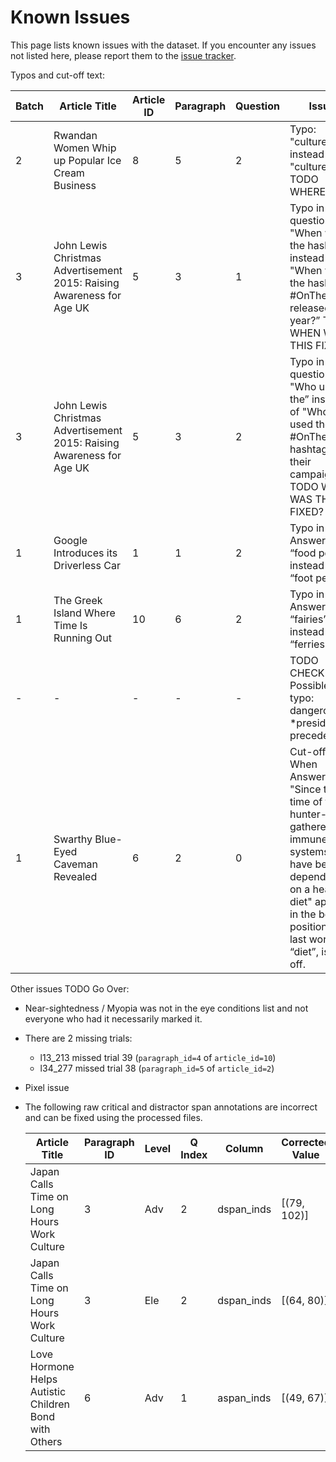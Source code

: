 # Known Issues

This page lists known issues with the dataset. If you encounter any issues not listed here, please report them to the [issue tracker](https://github.com/lacclab/OneStop-Eye-Movements/issues).

Typos and cut-off text:

| Batch | Article Title                                      | Article ID | Paragraph | Question | Issue                                                                                     |
|-------|----------------------------------------------------|------------|-----------|----------|-------------------------------------------------------------------------------------------|
| 2     | Rwandan Women Whip up Popular Ice Cream Business                                            | 8          | 5         | 2        | Typo: "culture"". instead of "culture".  TODO WHERE?                                                   |
| 3     | John Lewis Christmas Advertisement 2015: Raising Awareness for Age UK | 5          | 3         | 1        | Typo in the question: "When was the hashtag” instead of "When was the hashtag #OnTheMoon released this year?” TODO WHEN WAS THIS FIXED?      |
| 3     | John Lewis Christmas Advertisement 2015: Raising Awareness for Age UK | 5          | 3         | 2        | Typo in the question: "Who used the” instead of "Who used the #OnTheMoon hashtag for their campaign?” TODO WHEN WAS THIS FIXED?              |
| 1     | Google Introduces its Driverless Car               | 1          | 1        | 2        | Typo in Answer B: “food pedal” instead of “foot pedal”.                                                        |
| 1     | The Greek Island Where Time Is Running Out                                      | 10          | 6         | 2        | Typo in Answer D: “fairies” instead of “ferries”                                                              |
| -     | -                                                  | -          | -         | -        | TODO CHECK OUT Possible typo: dangerous *president / precedent                                           |
| 1     | Swarthy Blue-Eyed Caveman Revealed                 | 6          | 2         | 0        | Cut-off text: When Answer D "Since the time of the hunter-gatherers, immune systems have been dependent on a health diet" appears in the bottom position, the last word, “diet”, is cut off. |

Other issues TODO Go Over:

- Near-sightedness / Myopia was not in the eye conditions list and not everyone who had it necessarily marked it.
- There are 2 missing trials:
  - l13_213 missed trial 39  (`paragraph_id=4` of `article_id=10`)
  - l34_277 missed  trial 38 (`paragraph_id=5` of `article_id=2`)
- Pixel issue
- The following raw critical and distractor span annotations are incorrect and can be fixed using the processed files.

    | Article Title                                               | Paragraph ID | Level | Q Index | Column       | Corrected Value  |
    |-------------------------------------------------------------|--------------|-------|---------|--------------|------------------|
    | Japan Calls Time on Long Hours Work Culture                 | 3            | Adv   | 2       | dspan_inds   | [(79, 102)]      |
    | Japan Calls Time on Long Hours Work Culture                 | 3            | Ele   | 2       | dspan_inds   | [(64, 80)]       |
    | Love Hormone Helps Autistic Children Bond with Others       | 6            | Adv   | 1       | aspan_inds   | [(49, 67)]       |
